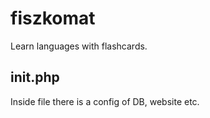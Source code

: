 # fiszkomat
Learn languages with flashcards.

## init.php
Inside file there is a config of DB, website etc.
